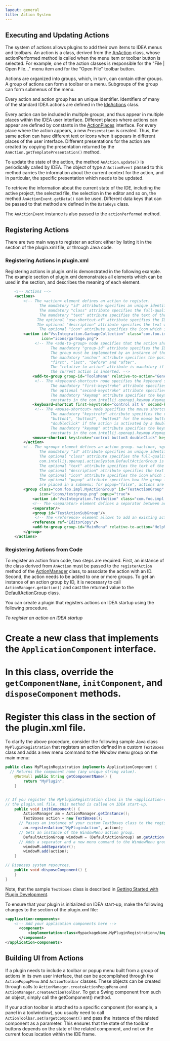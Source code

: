 ```yaml
---
layout: general
title: Action System
---
```


## Executing and Updating Actions

The system of actions allows plugins to add their own items to IDEA menus and toolbars.
An action is a class, derived from the
[AnAction](https://github.com/JetBrains/intellij-community/tree/master/platform/editor-ui-api/src/com/intellij/openapi/actionSystem/AnAction.java)
class, whose actionPerformed method is called when the menu item or toolbar button is selected.
For example, one of the action classes is responsible for the "File \| Open File..." menu item and for the "Open File" toolbar button.

Actions are organized into groups, which, in turn, can contain other groups. A group of actions can form a toolbar or a menu.
Subgroups of the group can form submenus of the menu.

Every action and action group has an unique identifier.
Identifiers of many of the standard IDEA actions are defined in the
[IdeActions](https://github.com/JetBrains/intellij-community/tree/master/platform/platform-api/src/com/intellij/openapi/actionSystem/IdeActions.java)
class.

Every action can be included in multiple groups, and thus appear in multiple places within the IDEA user interface.
Different places where actions can appear are defined by constants in the
[ActionPlaces](https://github.com/JetBrains/intellij-community/tree/master/platform/platform-api/src/com/intellij/openapi/actionSystem/ActionPlaces.java)
interface. For every place where the action appears, a new ```Presentation``` is created.
Thus, the same action can have different text or icons when it appears in different places of the user interface.
Different presentations for the action are created by copying the presentation returned by the ```AnAction.getTemplatePresentation()``` method.

To update the state of the action, the method ```AnAction.update()``` is periodically called by IDEA.
The object of type ```AnActionEvent``` passed to this method carries the information about the current context for the action, and in particular, the specific presentation which needs to be updated.

To retrieve the information about the current state of the IDE, including the active project, the selected file, the selection in the editor and so on, the method ```AnActionEvent.getData()``` can be used.
Different data keys that can be passed to that method are defined in the ```DataKeys``` class.

The ```AnActionEvent``` instance is also passed to the ```actionPerformed``` method.

## Registering Actions

There are two main ways to register an action: either by listing it in the <actions> section of the plugin.xml file, or through Java code.

### Registering Actions in plugin.xml

Registering actions in plugin.xml is demonstrated in the following example. The example section of plugin.xml demonstrates all elements which can be used in the <actions> section, and describes the meaning of each element.

```xml
    <!-- Actions -->
    <actions>
        <!-- The <action> element defines an action to register.
               The mandatory "id" attribute specifies an unique identifier for the action.
               The mandatory "class" attribute specifies the full-qualified name of the class implementing the action.
               The mandatory "text" attribute specifies the text of the action (tooltip for toolbar button or text for menu item).
              The optional "use-shortcut-of" attribute specifies the ID of the action whose keyboard shortcut this action will use.
              The optional "description" attribute specifies the text which is displayed in the status bar when the action is focused.
               The optional "icon" attribute specifies the icon which is displayed on the toolbar button or next to the menu item. -->
        <action id="VssIntegration.GarbageCollection" class="com.foo.impl.CollectGarbage" text="Collect _Garbage" description="Run garbage collector"
                icon="icons/garbage.png">
             <!-- The <add-to-group> node specifies that the action should be added to an existing group. An action can be added to several groups.
                    The mandatory "group-id" attribute specifies the ID of the group to which the action is added.
                    The group must be implemented by an instance of the DefaultActionGroup class.
                    The mandatory "anchor" attribute specifies the position of the action in the group relative to other actions. It can have the values
                    "first", "last", "before" and "after".
                    The "relative-to-action" attribute is mandatory if the anchor is set to "before" and "after", and specifies the action before or after which
                    the current action is inserted. -->
            <add-to-group group-id="ToolsMenu" relative-to-action="GenerateJavadoc" anchor="after"/>
             <!-- The <keyboard-shortcut> node specifies the keyboard shortcut for the action. An action can have several keyboard shortcuts.
                    The mandatory "first-keystroke" attribute specifies the first keystroke of the action. The key strokes are specified according to the regular Swing rules.
                    The optional "second-keystroke" attribute specifies the second keystroke of the action.
                    The mandatory "keymap" attribute specifies the keymap for which the action is active. IDs of the standard keymaps are defined as
                    constants in the com.intellij.openapi.keymap.KeymapManager class. -->
            <keyboard-shortcut first-keystroke="control alt G" second-keystroke="C" keymap="$default"/>
             <!-- The <mouse-shortcut> node specifies the mouse shortcut for the action. An action can have several mouse shortcuts.
                    The mandatory "keystroke" attribute specifies the clicks and modifiers for the action. It is defined as a sequence of words separated by spaces:
                    "button1", "button2", "button3" for the mouse buttons; "shift", "control", "meta", "alt", "altGraph" for the modifier keys;
                    "doubleClick" if the action is activated by a double-click of the button.
                    The mandatory "keymap" attribute specifies the keymap for which the action is active. IDs of the standard keymaps are defined as
                    constants in the com.intellij.openapi.keymap.KeymapManager class. -->
            <mouse-shortcut keystroke="control button3 doubleClick" keymap="$default"/>
        </action>
        <!-- The <group> element defines an action group. <action>, <group> and <separator> elements defined within it are automatically included in the group.
               The mandatory "id" attribute specifies an unique identifier for the action.
               The optional "class" attribute specifies the full-qualified name of the class implementing the group. If not specified,
               com.intellij.openapi.actionSystem.DefaultActionGroup is used.
               The optional "text" attribute specifies the text of the group (text for the menu item showing the submenu).
               The optional "description" attribute specifies the text which is displayed in the status bar when the group is focused.
               The optional "icon" attribute specifies the icon which is displayed on the toolbar button or next to the group.
               The optional "popup" attribute specifies how the group is presented in the menu. If a group has popup="true", actions in it
               are placed in a submenu; for popup="false", actions are displayed as a section of the same menu delimited by separators. -->
        <group class="com.foo.impl.MyActionGroup" id="TestActionGroup" text="Test Group" description="Group with test actions"
               icon="icons/testgroup.png" popup="true">
            <action id="VssIntegration.TestAction" class="com.foo.impl.TestAction" text="My Test Action" description="My test action"/>
            <!-- The <separator> element defines a separator between actions. It can also have an <add-to-group> child element. -->
            <separator/>
            <group id="TestActionSubGroup"/>
             <!-- The <reference> element allows to add an existing action to the group. The mandatory "ref" attribute specifies the ID of the action to add. -->
            <reference ref="EditorCopy"/>
            <add-to-group group-id="MainMenu" relative-to-action="HelpMenu" anchor="before"/>
        </group>
    </actions>
```

### Registering Actions from Code

To register an action from code, two steps are required.
First, an instance of the class derived from ```AnAction``` must be passed to the ```registerAction``` method of the
[ActionManager](https://github.com/JetBrains/intellij-community/tree/master/platform/editor-ui-api/src/com/intellij/openapi/actionSystem/ActionManager.java)
class, to associate the action with an ID.
Second, the action needs to be added to one or more groups.
To get an instance of an action group by ID, it is necessary to call ```ActionManager.getAction()``` and cast the returned value to the
[DefaultActionGroup](https://github.com/JetBrains/intellij-community/tree/master/platform/platform-api/src/com/intellij/openapi/actionSystem/DefaultActionGroup.java)
class.

You can create a plugin that registers actions on IDEA startup using the following procedure.

*To register an action on IDEA startup*
# Create a new class that implements the ```ApplicationComponent``` interface.
# In this class, override the ```getComponentName```, ```initComponent```, and ```disposeComponent``` methods.
# Register this class in the <application-components> section of the plugin.xml file.


To clarify the above procedure, consider the following sample Java class ```MyPluginRegistration``` that registers an action defined in a custom ```TextBoxes``` class and adds a new menu command to the *Window*  menu group on the main menu:

```java
public class MyPluginRegistration implements ApplicationComponent {
  // Returns the component name (any unique string value).
    @NotNull public String getComponentName() {
        return "MyPlugin";
    }


// If you register the MyPluginRegistration class in the <application-components> section of
// the plugin.xml file, this method is called on IDEA start-up.
    public void initComponent() {
        ActionManager am = ActionManager.getInstance();
        TextBoxes action = new TextBoxes();
      // Passes an instance of your custom TextBoxes class to the registerAction method of the ActionManager class.
        am.registerAction("MyPluginAction", action);
      // Gets an instance of the WindowMenu action group.
        DefaultActionGroup windowM = (DefaultActionGroup) am.getAction("WindowMenu");
      // Adds a separator and a new menu command to the WindowMenu group on the main menu.
        windowM.addSeparator();
        windowM.add(action);
    }

// Disposes system resources.
    public void disposeComponent() {
    }
}
```

Note, that the sample ```TextBoxes``` class is described in
[Getting Started with Plugin Development](/basics/getting_started.html).

To ensure that your plugin is initialized on IDEA start-up, make the following changes to the <application-components> section of the plugin.xml file:

```xml
<application-components>
    <!-- Add your application components here -->
      <component>
          <implementation-class>MypackageName.MyPluginRegistration</implementation-class>
      </component>
</application-components>
```

## Building UI from Actions

If a plugin needs to include a toolbar or popup menu built from a group of actions in its own user interface, that can be accomplished through the ```ActionPopupMenu``` and ```ActionToolbar``` classes. These objects can be created through calls to ```ActionManager.createActionPopupMenu``` and ```ActionManager.createActionToolbar```.
To get a Swing component from such an object, simply call the getComponent() method.

If your action toolbar is attached to a specific component (for example, a panel in a toolwindow), you usually need to call ```ActionToolbar.setTargetComponent()``` and pass the instance of the related component as a parameter.
This ensures that the state of the toolbar buttons depends on the state of the related component, and not on the current focus location within the IDE frame.

